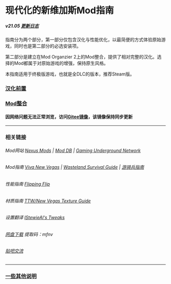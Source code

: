 # 现代化的新维加斯Mod指南

##### v21.05 [更新日志](md/changelog.md "更新日志")

指南分为两个部分，第一部分仅包含汉化与性能优化，以最简便的方式体验原始游戏，同时也是第二部分的必选安装项。

第二部分是建立在Mod Organzier 2上的Mod整合，提供了相对完整的汉化。选择的Mod都属于对原始游戏的增强，保持原生风格。

本指南适用于终极版游戏，也就是全DLC的版本，推荐Steam版。

### [汉化前置](md/utilities.md "汉化前置")

### [Mod整合](md/base_game.md "Mod整合")

#### 因网络问题无法正常浏览，访问[Gitee镜像](https://gitee.com/feelbetterhua/nvguideline_cn/ "gitee mirror")，该镜像保持同步更新

------

### 相关链接

###### Mod网站 [Nexus Mods](https://www.nexusmods.com/newvegas "Nexus Mods") | [Mod DB](https://www.moddb.com/games/fallout-new-vegas/mods "Mod DB") | [Gaming Underground Network](https://www.gunetwork.org/t16122-mod-master-thread-v2 "Gaming Underground Network")

###### Mod指南 [Viva New Vegas](https://vivanewvegas.github.io/ "Viva New Vegas") | [Wasteland Survival Guide](https://wastelandsurvivalguide.com/index.html "Wasteland Survival Guide") | [游骑兵指南](https://zhuanlan.zhihu.com/p/574181412 "游骑兵指南")

###### 性能指南 [Flipping Flip](https://wallsogb.github.io/FalloutNV-Performance-Guide/ "Flipping Flip")

###### 材质指南 [TTW/New Vegas Texture Guide](https://salamand3r.fail/texture-guide "TTW/New Vegas Texture Guide")

###### 设置翻译 [lStewieAl‘s Tweaks](md/nvse_stewie_tweaks.ini "设置翻译")

###### [网盘下载](https://pan.baidu.com/s/1i64f52Zz490LBYWzsI8KdA "资源地址") 提取码：mfnv

###### [贴吧交流](https://tieba.baidu.com/p/6204813459 "帖子地址")

------

### [一些其他说明](md/mod_introduction.md "关于整合及版权的相关说明")

